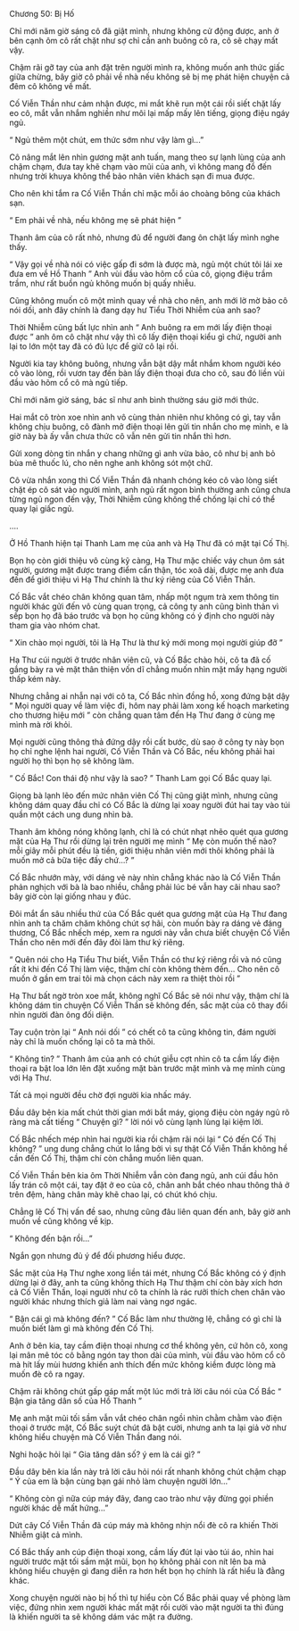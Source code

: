 




Chương 50: Bị Hố


Chỉ mới năm giờ sáng cô đã giật mình, nhưng không cử động được, anh ở bên cạnh ôm cô rất chặt như sợ chỉ cần anh buông cô ra, cô sẽ chạy mất vậy.

Chậm rãi gỡ tay của anh đặt trên người mình ra, không muốn anh thức giấc giữa chừng, bây giờ cô phải về nhà nếu không sẽ bị mẹ phát hiện chuyện cả đêm cô không về mất.

Cố Viễn Thần như cảm nhận được, mi mắt khẽ run một cái rồi siết chặt lấy eo cô, mắt vẫn nhắm nghiền như môi lại mấp mấy lên tiếng, giọng điệu ngáy ngủ.

“ Ngủ thêm một chút, em thức sớm như vậy làm gì...”

Cô nâng mắt lên nhìn gương mặt anh tuấn, mang theo sự lạnh lùng của anh chậm chạm, đưa tay khẽ chạm vào mũi của anh, vì không mang đồ đến nhưng trời khuya không thể bảo nhân viên khách sạn đi mua được.

Cho nên khi tắm ra Cố Viễn Thần chỉ mặc mỗi áo choàng bông của khách sạn.

“ Em phải về nhà, nếu không mẹ sẽ phát hiện ”

Thanh âm của cô rất nhỏ, nhưng đủ để người đang ôn chặt lấy mình nghe thấy.

“ Vậy gọi về nhà nói có việc gấp đi sớm là được mà, ngủ một chút tôi lái xe đưa em về Hồ Thanh ” Anh vùi đầu vào hõm cổ của cô, giọng điệu trầm trầm, như rất buồn ngủ không muốn bị quấy nhiễu.

Cũng không muốn cô một mình quay về nhà cho nên, anh mới lờ mờ bảo cô nói dối, anh đây chính là đang dạy hư Tiểu Thời Nhiễm của anh sao?

Thời Nhiễm cũng bất lực nhìn anh “ Anh buông ra em mới lấy điện thoại được ” anh ôm cô chặt như vậy thì cô lấy điện thoại kiểu gì chứ, người anh lại to lớn một tay đã có đủ lực để giữ cô lại rồi.

Người kia tay không buông, nhưng vẫn bật dậy mắt nhắm khom người kéo cô vào lòng, rồi vươn tay đến bàn lấy điện thoại đưa cho cô, sau đó liền vùi đầu vào hõm cổ cô mà ngủ tiếp.

Chỉ mới năm giờ sáng, bác sĩ như anh bình thường sáu giờ mới thức.

Hai mắt cô tròn xoe nhìn anh vô cùng thản nhiên như không có gì, tay vẫn không chịu buông, cô đành mở điện thoại lên gửi tin nhắn cho mẹ mình, e là giờ này bà ấy vẫn chưa thức cô vẫn nên gửi tin nhắn thì hơn.

Gửi xong dòng tin nhắn y chang những gì anh vừa bảo, cô như bị anh bỏ bùa mê thuốc lú, cho nên nghe anh không sót một chữ.

Cô vừa nhắn xong thì Cố Viễn Thần đã nhanh chóng kéo cô vào lòng siết chặt ép cô sát vào người mình, anh ngủ rất ngon bình thường anh cũng chưa từng ngủ ngon đến vậy, Thời Nhiễm cũng không thể chống lại chỉ có thể quay lại giấc ngủ.

....

Ở Hồ Thanh hiện tại Thanh Lam mẹ của anh và Hạ Thư đã có mặt tại Cố Thị.

Bọn họ còn giới thiệu vô cùng kỹ càng, Hạ Thư mặc chiếc váy chun ôm sát người, gương mặt được trang điểm cẩn thận, tóc xoã dài, được mẹ anh đưa đến để giới thiệu vì Hạ Thư chính là thư ký riêng của Cố Viễn Thần.

Cố Bắc vắt chéo chân không quan tâm, nhấp một ngụm trà xem thông tin người khác gửi đến vô cùng quan trọng, cả công ty anh cũng bình thản vì sếp bọn họ đã báo trước và bọn họ cũng không có ý định cho người này tham gia vào nhóm chat.

“ Xin chào mọi người, tôi là Hạ Thư là thư ký mới mong mọi người giúp đỡ ”

Hạ Thư cúi người ở trước nhân viên cũ, và Cố Bắc chào hỏi, cô ta đã cố gắng bày ra vẻ mặt thân thiện vốn dĩ chẳng muốn nhìn mặt mấy hạng người thấp kém này.

Nhưng chẳng ai nhẫn nại với cô ta, Cố Bắc nhìn đồng hồ, xong đứng bật dậy “ Mọi người quay về làm việc đi, hôm nay phải làm xong kế hoạch marketing cho thương hiệu mới ” còn chẳng quan tâm đến Hạ Thư đang ở cùng mẹ mình mà rời khỏi.

Mọi người cũng thông thả đứng dậy rồi cất bước, dù sao ở công ty này bọn họ chỉ nghe lệnh hai người, Cố Viễn Thần và Cố Bắc, nếu không phải hai người họ thì bọn họ sẽ không làm.

“ Cố Bắc! Con thái độ như vậy là sao? ” Thanh Lam gọi Cố Bắc quay lại.

Giọng bà lạnh lẽo đến mức nhân viên Cố Thị cũng giật mình, nhưng cũng không dám quay đầu chỉ có Cố Bắc là dừng lại xoay người đút hai tay vào túi quần một cách ung dung nhìn bà.

Thanh âm không nóng không lạnh, chỉ là có chút nhạt nhẽo quét qua gương mặt của Hạ Thư rồi dừng lại trên người mẹ mình “ Mẹ còn muốn thế nào? mỗi giây mỗi phút đều là tiền, giới thiệu nhân viên mới thôi không phải là muốn mở cả bữa tiệc đấy chứ...? ”

Cố Bắc nhướn mày, với dáng vẻ này nhìn chẳng khác nào là Cố Viễn Thần phản nghịch với bà là bao nhiều, chẳng phải lúc bé vẫn hay cãi nhau sao? bây giờ còn lại giống nhau y đúc.

Đôi mắt ẩn sâu nhiều thứ của Cố Bắc quét qua gương mặt của Hạ Thư đang nhìn anh ta chăm chăm không chút sợ hãi, còn muốn bày ra dáng vẻ đáng thương, Cố Bắc nhếch mép, xem ra ngươi này vẫn chưa biết chuyện Cố Viễn Thần cho nên mới đến đây đòi làm thư ký riêng.

“ Quên nói cho Hạ Tiểu Thư biết, Viễn Thần có thư ký riêng rồi và nó cũng rất ít khi đến Cố Thị làm việc, thậm chí còn không thèm đến... Cho nên cô muốn ở gần em trai tôi mà chọn cách này xem ra thiệt thòi rồi ”

Hạ Thư bất ngờ tròn xoe mắt, không nghĩ Cố Bắc sẽ nói như vậy, thậm chí là không dám tin chuyện Cố Viễn Thần sẽ không đến, sắc mặt của cô thay đổi nhìn người đàn ông đối diện.

Tay cuộn tròn lại “ Anh nói dối ” có chết cô ta cũng không tin, đám người này chỉ là muốn chống lại cô ta mà thôi.

“ Không tin? ” Thanh âm của anh có chút giễu cợt nhìn cô ta cầm lấy điện thoại ra bật loa lớn lên đặt xuống mặt bàn trước mặt mình và mẹ mình cùng với Hạ Thư.

Tất cả mọi người đều chờ đợi người kia nhấc máy.

Đầu dây bên kia mất chút thời gian mới bắt máy, giọng điệu còn ngáy ngủ rõ ràng mà cất tiếng “ Chuyện gì? ” lời nói vô cùng lạnh lùng lại kiệm lời.

Cố Bắc nhếch mép nhìn hai người kia rồi chậm rãi nói lại “ Có đến Cố Thị không? ” ung dung chẳng chút lo lắng bởi vì sự thật Cố Viễn Thần không hề cần đến Cố Thị, thậm chí còn chẳng muốn liên quan.

Cố Viễn Thần bên kia ôm Thời Nhiễm vẫn còn đang ngủ, anh cúi đầu hôn lấy trán cô một cái, tay đặt ở eo của cô, chân anh bắt chéo nhau thông thả ở trên đệm, hàng chân mày khẽ chao lại, có chút khó chịu.

Chẳng lẽ Cố Thị vấn đề sao, nhưng cũng đâu liên quan đến anh, bây giờ anh muốn về cũng không về kịp.

“ Không đến bận rồi...”

Ngắn gọn nhưng đủ ý để đối phương hiểu được.

Sắc mặt của Hạ Thư nghe xong liền tái mét, nhưng Cố Bắc không có ý định dừng lại ở đây, anh ta cũng không thích Hạ Thư thậm chí còn bày xích hơn cả Cố Viễn Thần, loại người như cô ta chính là rác rưởi thích chen chân vào người khác nhưng thích giả làm nai vàng ngơ ngác.

“ Bận cái gì mà không đến? ” Cố Bắc làm như thường lệ, chẳng có gì chỉ là muốn biết làm gì mà không đến Cố Thị.

Anh ở bên kia, tay cầm điện thoại nhưng cơ thể không yên, cứ hôn cô, xong lại mân mê tóc cô bằng ngón tay thon dài của mình, vùi đầu vào hõm cổ cô mà hít lấy mùi hương khiến anh thích đến mức không kiềm được lòng mà muốn đè cô ra ngay.

Chậm rãi không chút gấp gáp mất một lúc mới trả lời câu nói của Cố Bắc “ Bận gia tăng dân số của Hồ Thanh ”

Mẹ anh mặt mũi tối sầm vẫn vắt chéo chân ngồi nhìn chằm chằm vào điện thoại ở trước mặt, Cố Bắc suýt chút đã bật cười, nhưng anh ta lại giả vờ như không hiểu chuyện mà Cố Viễn Thần đang nói.

Nghi hoặc hỏi lại “ Gia tăng dân số? ý em là cái gì? ”

Đầu dây bên kia lần này trả lời câu hỏi nói rất nhanh không chút chậm chạp “ Ý của em là bận cùng bạn gái nhỏ làm chuyện người lớn...”

“ Không còn gì nữa cúp máy đây, đang cao trào như vậy đừng gọi phiền người khác dễ mất hứng...”

Dứt cây Cố Viễn Thần đã cúp máy mà không nhịn nổi đè cô ra khiến Thời Nhiễm giật cả mình.

Cố Bắc thấy anh cúp điện thoại xong, cầm lấy đút lại vào túi áo, nhìn hai người trước mặt tối sầm mặt mũi, bọn họ không phải con nít lên ba mà không hiểu chuyện gì đang diễn ra hơn hết bọn họ chính là rất hiểu là đằng khác.

Xong chuyện người nào bị hố thì tự hiểu còn Cố Bắc phải quay về phòng làm việc, đứng nhìn xem người khác mất mặt rồi cười vào mặt người ta thì đúng là khiến người ta sẽ không dám vác mặt ra đường.




